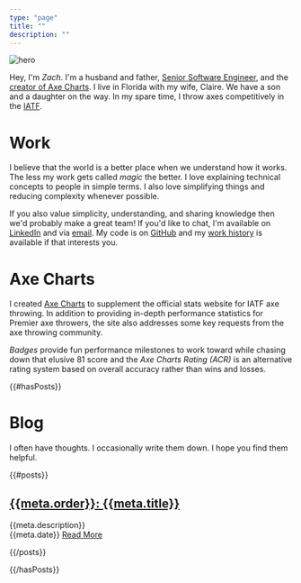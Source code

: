 ```yaml
---
type: "page"
title: ""
description: ""
---
```


![hero](data:image/jpg;base64,{{>hero}})

Hey, I'm *Zach*. I'm a husband and father, [Senior Software Engineer](#work), and the [creator of Axe Charts](#axe-charts). I live in Florida with my wife, Claire. We have a son and a daughter on the way. In my spare time, I throw axes competitively in the [IATF](https://axescores.com/player/1207260).

# Work

I believe that the world is a better place when we understand how it works. The less my work gets called *magic* the better. I love explaining technical concepts to people in simple terms. I also love simplifying things and reducing complexity whenever possible.

If you also value simplicity, understanding, and sharing knowledge then we'd probably make a great team! If you'd like to chat, I'm available on [LinkedIn](https://linkedin.com/in/zachary-godfrey) and via [email](mailto:contact@zacharygodfrey.dev). My code is on [GitHub](https://github.com/ZacharyGodfrey) and my [work history](/work) is available if that interests you.

# Axe Charts

I created [Axe Charts](https://axecharts.com) to supplement the official stats website for IATF axe throwing. In addition to providing in-depth performance statistics for Premier axe throwers, the site also addresses some key requests from the axe throwing community.

*Badges* provide fun performance milestones to work toward while chasing down that elusive 81 score and the *Axe Charts Rating (ACR)* is an alternative rating system based on overall accuracy rather than wins and losses.

{{#hasPosts}}

# Blog

I often have thoughts. I occasionally write them down. I hope you find them helpful.

{{#posts}}

## [{{meta.order}}: {{meta.title}}](/{{{uri}}})

{{meta.description}}\
{{meta.date}} [Read More](/{{{uri}}})

{{/posts}}

{{/hasPosts}}